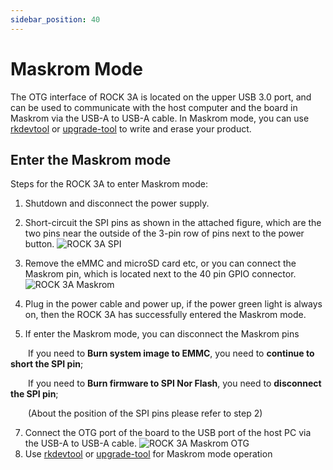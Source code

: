 ```yaml
---
sidebar_position: 40
---
```


# Maskrom Mode

The OTG interface of ROCK 3A is located on the upper USB 3.0 port, and can be used to communicate with the host computer and the board in Maskrom via the USB-A to USB-A cable.
In Maskrom mode, you can use [rkdevtool](low-level-dev/rkdevtool) or [upgrade-tool](low-level-dev/upgrade-tool) to write and erase your product.

## Enter the Maskrom mode

Steps for the ROCK 3A to enter Maskrom mode:

1. Shutdown and disconnect the power supply.
2. Short-circuit the SPI pins as shown in the attached figure, which are the two pins near the outside of the 3-pin row of pins next to the power button.
   ![ROCK 3A SPI](/img/rock3/3a/rock3a-spi.webp)

3. Remove the eMMC and microSD card etc, or you can connect the Maskrom pin, which is located next to the 40 pin GPIO connector.
   ![ROCK 3A Maskrom](/img/rock3/3a/rock3a-maskrom.webp)
4. Plug in the power cable and power up, if the power green light is always on, then the ROCK 3A has successfully entered the Maskrom mode.
5. If enter the Maskrom mode, you can disconnect the Maskrom pins

&emsp;&emsp;If you need to **Burn system image to EMMC**, you need to **continue to short the SPI pin**;

&emsp;&emsp;If you need to **Burn firmware to SPI Nor Flash**, you need to **disconnect the SPI pin**;

&emsp;&emsp;(About the position of the SPI pins please refer to step 2)

7. Connect the OTG port of the board to the USB port of the host PC via the USB-A to USB-A cable.
   ![ROCK 3A Maskrom OTG](/img/rock3/3a/rock3a-maskrom-otg.webp)
8. Use [rkdevtool](low-level-dev/rkdevtool) or [upgrade-tool](low-level-dev/upgrade-tool) for Maskrom mode operation
